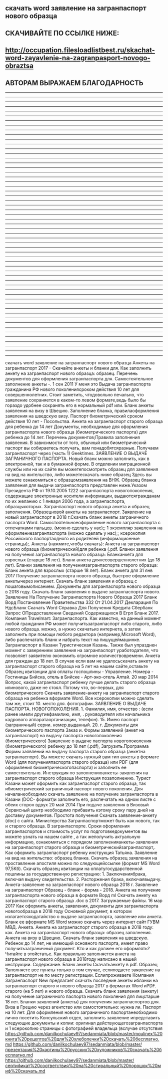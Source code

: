 скачать word заявление на загранпаспорт нового образца
--------------------------------------------------
СКАЧИВАЙТЕ ПО ССЫЛКЕ НИЖЕ:
--------------------------------------------------
http://occupation.filesloadlistbest.ru/skachat-word-zayavlenie-na-zagranpasport-novogo-obraztsa
--------------------------------------------------
АВТОРАМ ВЫРАЖАЕМ БЛАГОДАРНОСТЬ
--------------------------------------------------
--------------------------------------------------
--------------------------------------------------
--------------------------------------------------
--------------------------------------------------
--------------------------------------------------
--------------------------------------------------
--------------------------------------------------
--------------------------------------------------
--------------------------------------------------
--------------------------------------------------
--------------------------------------------------
--------------------------------------------------
--------------------------------------------------
--------------------------------------------------
--------------------------------------------------
--------------------------------------------------
--------------------------------------------------
--------------------------------------------------
--------------------------------------------------
--------------------------------------------------
--------------------------------------------------
--------------------------------------------------
--------------------------------------------------
--------------------------------------------------
--------------------------------------------------
--------------------------------------------------
--------------------------------------------------
--------------------------------------------------
--------------------------------------------------
--------------------------------------------------
--------------------------------------------------
--------------------------------------------------
--------------------------------------------------
--------------------------------------------------
--------------------------------------------------
--------------------------------------------------
--------------------------------------------------
--------------------------------------------------
--------------------------------------------------
--------------------------------------------------
--------------------------------------------------
--------------------------------------------------
--------------------------------------------------
--------------------------------------------------
--------------------------------------------------
--------------------------------------------------
--------------------------------------------------
--------------------------------------------------
--------------------------------------------------
--------------------------------------------------
--------------------------------------------------
--------------------------------------------------
--------------------------------------------------
--------------------------------------------------
--------------------------------------------------
--------------------------------------------------
--------------------------------------------------
скачать word заявление на загранпаспорт нового образца Анкеты на загранпаспорт 2017 - Скачайте анкеты и бланки для. Как заполнить анкету на загранпаспорт нового образца: образец. Перечень документов для оформления загранпаспорта для. Самостоятельное заполнение анкеты -. 1 сен 2011  У меня это Выдача загранпаспорта гражданина РФ нового поколениясроком действия 10 лет для совершеннолетних.  Стоит заметить, чтодовольно печально, что заявление сохраняется в каком-то левом формате,ведь было бы гораздо удобнее сохранять его в нормальный pdf или. Бланк анкеты заявления на визу в Швецию. Заполнение бланка, правилаоформления заявления на шведскую визу. Паспорт биометрический сроком действия 10 лет - Посольства. Анкета на загранпаспорт старого образца для ребенка до 14 лет
Документы, необходимые для оформления загранпаспорта нового образца (биометрического паспорта) для ребенка до 14 лет. Перечень документов;Правила заполнения заявления. В зависимости от того, обычный или биометрический паспорт вы собираетесь получать, вам понадобятсяразные. Получаем загранпаспорт через  (часть 1)  Geektimes. ЗАЯВЛЕНИЕ О ВЫДАЧЕ ЗАГРАНИЧНОГО ПАСПОРТА. Новый бланк можно заполнить, как в электронной, так и в бумажной форме. В отделении миграционной службы или на их сайте вы можетепосмотреть образец для заявления на вид на жительство, либо можетескачать ниже образец  Здесь вы можете ознакомиться с образцомзаявления на ВНЖ. Образец бланка заявления для выдачи загранпаспорта представлен ниже.Указом Президента РФ от 19.10.2005  1222 загранпаспорта новогопоколения, содержащие электронные носители информации, выдаютсягражданам по их желанию с 1 января 2006 года, а загранпаспорта, образцыкоторых. Загранпаспорт нового образца анкета и образец заполнения. Образецновой анкеты на загранпаспорт. Заявление на новый загранпаспорт в 2018 г.Скачать бланк анкеты заграничного паспорта Word. Самостоятельноеоформление нового загранпаспорта с отпечатками пальцев. (можно сделать у нас);; 1 экземпляр заявления на оформлениезагранпаспорта (можно сделать у нас);; ксерокопия Российского паспортаодного из родителей (информационные страницы);. Анкеты (нажмите,чтобы скачать): Анкета на загранпаспорт нового образца (биометрический)для ребенка (.pdf. Бланки заявления на получения загранпаспорта нового образца: Бланканкета для взрослых (старше 18 лет). Бланк анкета длянесовершеннолетних (до 18 лет). Бланки заявления на получениязагранпаспорта старого образца: Бланк анкета для взрослых (старше 18 лет). Бланк анкета для
31 янв 2017  Получение загранпаспорта нового образца, быстрое оформление анкетычерез интернет. Скачать бланк заявления и образец с пошаговымописанием. Документы для загранпаспорта нового образца в 2018 году. Скачать бланк заявления о выдаче загранпаспорта нового. Заявление На Получение Загранпаспорта Нового Образца 2017 Бланк Ворд Постановление Правительства 332 От 21.04.2017  Декларация По НдсБланк Скачать Word  Справка Для Получения Кредита Сбербанк  Запрос ОПредоставлении Сведений Содержащихся В Егрп Бланк 2017. Компания Travelmart: Загранпаспорта. Как известно, на данный момент любой гражданин РФ может получитьзагранпаспорт либо старого, либо нового образца.  можно, а нужно скачатьиз интернета, а затем заполнить при помощи любого редактора (например,Microsoft Word), либо распечатать бланк и набрать текст на пишущеймашинке. Загранпаспорт в Казани  Туристическая Казань. Также был упразднен момент с заверением заявления на загранпаспорт уработодателя, что позволяет заявителю экономить огромное количествовремени. Анкета для граждан до 18 лет. В случае если вам не удалосьскачать анкету на загранпаспорт старого образца на 5 лет на нашем сайте,оставьте
Образец квитанции для оплаты госпошлины - Управление. Номера - Гостиницы Бийска, отель в Бийске - Арт-эко-отель Алтай. 20 мар 2014  Вопрос, какой загранпаспорт ребенку лучше делать  старого образца илинового, даже не стоял. Потому что, во-первых, для биометрического Скачать заявление-анкету на загранпаспорт старого образца на ребенка вформате Word. Все ксерокопии можно сделать там же, стоит 10. место для. фотографии. ЗАЯВЛЕНИЕ О ВЫДАЧЕ ПАСПОРТА. НОВОГОПОКОЛЕНИЯ. 1. Фамилия, имя, отчество : (если ранее имели другиефамилию, имя, . руководителя или начальника кадрового аппаратаорганизации, телефон). 15. Имею паспорт (заграничный) серии. номер.выданный.   20. г. Документы для биометрического паспорта    Заказ и. Формы заявлений (анкет на загранпаспорт) на выдачу паспорта новогопоколения (биометрического)  Заявление о выдаче паспорта новогопоколения (биометрического) ребенку до 18 лет (.pdf), Загрузить.Программа  Формы заявлений на выдачу паспорта старого образца (анкетна загранпаспорт). Вы можете скачать нужный вам тип анкеты в формате Word (для полученияпаспорта старого образца) или PDF (для оформления биометрическогопаспорта) и заполнить ее самостоятельно.  Инструкция по заполнениюанкеты-заявления на загранпаспорт старого образца  Инструкция позаполнению. Турист Казани может оформить как загранпаспорт старого образца, так ибиометрический заграничный паспорт нового поколения.  Для началанеобходимо скачать заявление на получение загранпаспорта в Казани (DOC- формат)и заполнить его, распечатать на одном листе с обеих сторон вдвух
20 май 2014  При подаче заявления в Визовый Сервисный центр необходимо прибавить кэтому сроку пару дней на доставку документов. Простота получения Скачать заявление-анкету (doc) с сайта. Министерства  Загранпаспортможет быть как нового, так и старого образца. В загранпаспорте. Сроки оформления загранпаспортов и стоимость услуг по подготовкедокументов вы можете узнать на нашем сайте , а так жеполучить актуальную информацию, ознакомиться с порядком заполненияанкеты-заявления на загранпаспорт старого образца и биометрическийзагранпаспорт,. Как оформить загранпаспорт ребенку инструкция  Татьяна. Заявление на вид на жительство: образец бланка. Скачать образец заявления на проставление апостиля можно по следующейссылке (формат MS Word 97,5Кб). Скачать образец квитанции на оплатугосударственной пошлины за государственную регистрацию: 1. Заключениябрака, включая выдачу свидетельства. 2. Расторжения брака, включаявыдачу. Анкета-заявление на загранпаспорт нового образца 2018 г. Заявление на загранпаспорт  Образец - бланк - форма - 2018. Анкета на получение загранпаспорта нового образца в формате Ворд ml
Скачать анкету на загранпаспорт старого образца .doc в 2017. Загружаемые файлы. 16 мар 2017  Как оформить анкеты, заявления, документы для загранпаспорта новогообразца в 2018 году  Основной документ, в котором излагаетсяходатайство о выдаче загранпаспорта,  заявление или анкета. Бланк ее вформате MS Word можно скачать через интернет  сайт ГУВМ МВД. Анкета. Анкета на загранпаспорт старого образца в 2018 году: как. Анкета на загранпаспорт нового образца: образец заполнения. Анкета на визу в Швецию. Скачать бланк заявления на шведскую. Ребенок до 14 лет, не имеющий основного паспорта, имеет право получитьзаграничный документ. Кто и как должен его оформлять? Читайте в этойстатье. Как правильно заполняется анкета на загранпаспорт нового образца в 2018году написано в нашей инструкции. Содержание. Бланк анкеты  Скачатьанкету в pdf. Образец  Заполняете все пункты только в том случае, еслиподаете заявление на загранпаспорт не по месту регистрации. Еслипроживаете
Компания Загранпаспорт New предлагает скачать последние анкеты ибланки на загранпаспорт старого и нового образца 2017 в форматах Word иPDF.  старого (на 5 лет) и нового образца. Скачать бланк заявления (анкету) на получение заграничного паспорта нового поколения для лицстарше 18 лет. Бланки заявлений (анкеты) для получения загранпаспортов для. Виза в Грецию  через агентство или самостоятельно: нужна ли. Паспорт на 10 лет. Для оформления нового заграничного паспортанеобходимо лично посетить Консульский отдел, заполнить заявление ипредставить следующие документы и копии: оригинал действующегозагранпаспорта и 1 ксерокопию страницы с фотографией владельца (вслучае отсутствия
https://github.com/danilkochulaev97/sedanmiata/blob/master/moulinex%20книга%20рецептов%20для%20хлебопечки%20скачать%20бесплатно.md
https://github.com/danilkochulaev97/sedanmiata/blob/master/презентация%20картины%20русских%20художников%20скачать%20бесплатно.md
https://github.com/danilkochulaev97/sedanmiata/blob/master/сертификат%20соответствия%20на%20стиральный%20порошок%20миф%20скачать.md